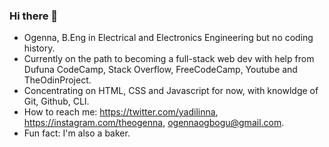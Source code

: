 ### Hi there 👋

<!--
**Oge-nna/oge-nna** is a ✨ _special_ ✨ repository because its `README.md` (this file) appears on your GitHub profile.

Here are some ideas to get you started:

- 🔭 I’m currently working on ...
- 🌱 I’m currently learning ...
- 👯 I’m looking to collaborate on ...
- 🤔 I’m looking for help with ...
- 💬 Ask me about ...
- 📫 How to reach me: ...
- 😄 Pronouns: ...
- ⚡ Fun fact: ...
-->
- Ogenna, B.Eng in Electrical and Electronics Engineering but no coding history.
- Currently on the path to becoming a full-stack web dev with help from Dufuna CodeCamp, Stack Overflow, FreeCodeCamp, Youtube and TheOdinProject.
- Concentrating on HTML, CSS and Javascript for now, with knowldge of Git, Github, CLI.
- How to reach me: https://twitter.com/yadilinna, https://instagram.com/theogenna, ogennaogbogu@gmail.com.
- Fun fact: I'm also a baker.
